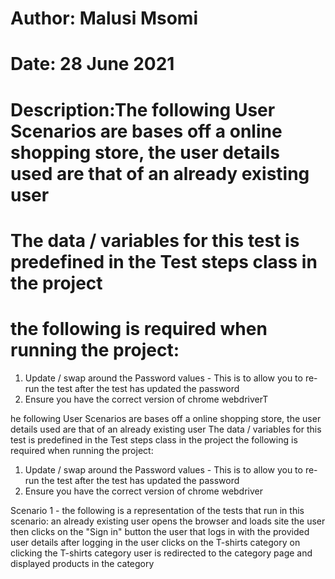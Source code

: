 # Author: Malusi Msomi
  # Date: 28 June 2021
  # Description:The following User Scenarios are bases off a online shopping store, the user details used are that of an already existing user
  #    The data / variables for this test is predefined in the Test steps class in the project
  #    the following is required when running the project: 
1. Update / swap around the Password values - This is to allow you to re-run the test after the test has updated the password
2. Ensure you have the correct version of chrome webdriverT

he following User Scenarios are bases off a online shopping store, the user details used are that of an already existing user
The data / variables for this test is predefined in the Test steps class in the project
the following is required when running the project:
1. Update / swap around the Password values - This is to allow you to re-run the test after the test has updated the password
2. Ensure you have the correct version of chrome webdriver

Scenario 1 - the following is a representation of the tests that run in this scenario:
an already existing user opens the browser and loads site
the user then clicks on the "Sign in" button
the user that logs in with the  provided user details
after logging in the user clicks on the T-shirts category
on clicking the T-shirts category user is redirected to the category page and displayed products in the category
